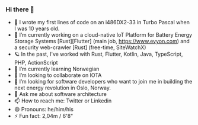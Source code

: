 ### Hi there 👋

- 🚀 I wrote my first lines of code on an i486DX2-33 in Turbo Pascal when I was 10 years old.
- 🔭 I’m currently working on a cloud-native IoT Platform for Battery Energy Storage Systems [Rust][Flutter] (main job, https://www.evyon.com) and a security web-crawler [Rust] (free-time, SiteWatchX)
- 🪐 In the past, I've worked with Rust, Flutter, Kotlin, Java, TypeScript, PHP, ActionScript
- 🌱 I’m currently learning Norwegian
- 👯 I’m looking to collaborate on IOTA
- 🤔 I’m looking for software developers who want to join me in building the next energy revolution in Oslo, Norway.
- 💬 Ask me about software architecture
- 📫 How to reach me: Twitter or Linkedin
- 😄 Pronouns: he/him/his
- ⚡ Fun fact: 2,04m / 6'8"
